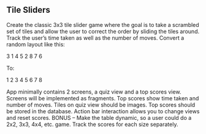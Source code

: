 Tile Sliders
------------

Create the classic 3x3 tile slider game where the goal is to take a scrambled set of tiles and allow the user to correct the order by sliding the tiles around.  Track the user’s time taken as well as the number of moves.
Convert a random layout like this:

3 1 4
5   2
8 7 6
 
To:

1 2 3
4 5 6 
7 8
 
App minimally contains 2 screens, a quiz view and a top scores view.
    Screens will be implemented as fragments.
    Top scores show time taken and number of moves.
    Tiles on quiz view should be images.
Top scores should be stored in the database.
Action bar interaction allows you to change views and reset scores.
BONUS – Make the table dynamic, so a user could do a 2x2, 3x3, 4x4, etc. game.  Track the scores for each size separately.